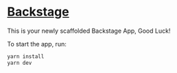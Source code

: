 # [Backstage](https://backstage.io)

This is your newly scaffolded Backstage App, Good Luck!

To start the app, run:  

```sh
yarn install
yarn dev
```
